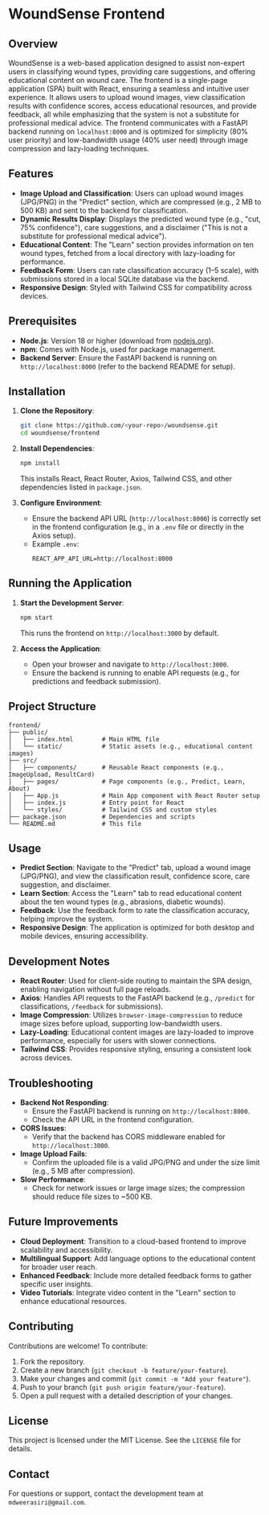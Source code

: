 # WoundSense Frontend

## Overview

WoundSense is a web-based application designed to assist non-expert users in classifying wound types, providing care suggestions, and offering educational content on wound care. The frontend is a single-page application (SPA) built with React, ensuring a seamless and intuitive user experience. It allows users to upload wound images, view classification results with confidence scores, access educational resources, and provide feedback, all while emphasizing that the system is not a substitute for professional medical advice. The frontend communicates with a FastAPI backend running on `localhost:8000` and is optimized for simplicity (80% user priority) and low-bandwidth usage (40% user need) through image compression and lazy-loading techniques.

## Features

- **Image Upload and Classification**: Users can upload wound images (JPG/PNG) in the "Predict" section, which are compressed (e.g., 2 MB to 500 KB) and sent to the backend for classification.
- **Dynamic Results Display**: Displays the predicted wound type (e.g., "cut, 75% confidence"), care suggestions, and a disclaimer ("This is not a substitute for professional medical advice").
- **Educational Content**: The "Learn" section provides information on ten wound types, fetched from a local directory with lazy-loading for performance.
- **Feedback Form**: Users can rate classification accuracy (1–5 scale), with submissions stored in a local SQLite database via the backend.
- **Responsive Design**: Styled with Tailwind CSS for compatibility across devices.

## Prerequisites

- **Node.js**: Version 18 or higher (download from [nodejs.org](https://nodejs.org)).
- **npm**: Comes with Node.js, used for package management.
- **Backend Server**: Ensure the FastAPI backend is running on `http://localhost:8000` (refer to the backend README for setup).

## Installation

1. **Clone the Repository**:
   ```bash
   git clone https://github.com/<your-repo>/woundsense.git
   cd woundsense/frontend
   ```

2. **Install Dependencies**:
   ```bash
   npm install
   ```
   This installs React, React Router, Axios, Tailwind CSS, and other dependencies listed in `package.json`.

3. **Configure Environment**:
   - Ensure the backend API URL (`http://localhost:8000`) is correctly set in the frontend configuration (e.g., in a `.env` file or directly in the Axios setup).
   - Example `.env`:
     ```
     REACT_APP_API_URL=http://localhost:8000
     ```

## Running the Application

1. **Start the Development Server**:
   ```bash
   npm start
   ```
   This runs the frontend on `http://localhost:3000` by default.

2. **Access the Application**:
   - Open your browser and navigate to `http://localhost:3000`.
   - Ensure the backend is running to enable API requests (e.g., for predictions and feedback submission).

## Project Structure

```
frontend/
├── public/
│   ├── index.html        # Main HTML file
│   └── static/           # Static assets (e.g., educational content images)
├── src/
│   ├── components/       # Reusable React components (e.g., ImageUpload, ResultCard)
│   ├── pages/            # Page components (e.g., Predict, Learn, About)
│   ├── App.js            # Main App component with React Router setup
│   ├── index.js          # Entry point for React
│   └── styles/           # Tailwind CSS and custom styles
├── package.json          # Dependencies and scripts
└── README.md             # This file
```

## Usage

- **Predict Section**: Navigate to the "Predict" tab, upload a wound image (JPG/PNG), and view the classification result, confidence score, care suggestion, and disclaimer.
- **Learn Section**: Access the "Learn" tab to read educational content about the ten wound types (e.g., abrasions, diabetic wounds).
- **Feedback**: Use the feedback form to rate the classification accuracy, helping improve the system.
- **Responsive Design**: The application is optimized for both desktop and mobile devices, ensuring accessibility.

## Development Notes

- **React Router**: Used for client-side routing to maintain the SPA design, enabling navigation without full page reloads.
- **Axios**: Handles API requests to the FastAPI backend (e.g., `/predict` for classifications, `/feedback` for submissions).
- **Image Compression**: Utilizes `browser-image-compression` to reduce image sizes before upload, supporting low-bandwidth users.
- **Lazy-Loading**: Educational content images are lazy-loaded to improve performance, especially for users with slower connections.
- **Tailwind CSS**: Provides responsive styling, ensuring a consistent look across devices.

## Troubleshooting

- **Backend Not Responding**:
  - Ensure the FastAPI backend is running on `http://localhost:8000`.
  - Check the API URL in the frontend configuration.
- **CORS Issues**:
  - Verify that the backend has CORS middleware enabled for `http://localhost:3000`.
- **Image Upload Fails**:
  - Confirm the uploaded file is a valid JPG/PNG and under the size limit (e.g., 5 MB after compression).
- **Slow Performance**:
  - Check for network issues or large image sizes; the compression should reduce file sizes to ~500 KB.

## Future Improvements

- **Cloud Deployment**: Transition to a cloud-based frontend to improve scalability and accessibility.
- **Multilingual Support**: Add language options to the educational content for broader user reach.
- **Enhanced Feedback**: Include more detailed feedback forms to gather specific user insights.
- **Video Tutorials**: Integrate video content in the "Learn" section to enhance educational resources.

## Contributing

Contributions are welcome! To contribute:
1. Fork the repository.
2. Create a new branch (`git checkout -b feature/your-feature`).
3. Make your changes and commit (`git commit -m "Add your feature"`).
4. Push to your branch (`git push origin feature/your-feature`).
5. Open a pull request with a detailed description of your changes.

## License

This project is licensed under the MIT License. See the `LICENSE` file for details.

## Contact

For questions or support, contact the development team at `mdweerasiri@gmail.com`.



